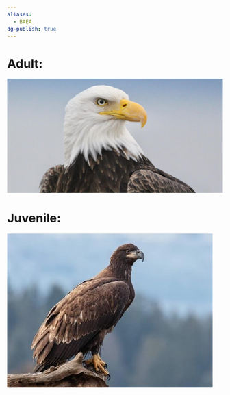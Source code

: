 ```yaml
---
aliases:
  - BAEA
dg-publish: true
---
```


# Adult:

![Bald-Eagle-Generic-Image.png](../../Admin/Attachments/Bald-Eagle-Generic-Image.png)

# Juvenile:

![Bald-Eagle-Juvenile-(BAEA)-Generic-Image.png](../../Admin/Attachments/Bald-Eagle-Juvenile-(BAEA)-Generic-Image.png)